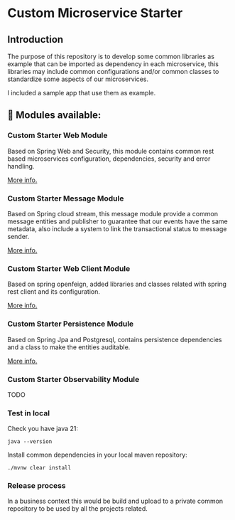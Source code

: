 # Custom Microservice Starter

## Introduction
The purpose of this repository is to develop some common libraries as example that can be imported as dependency in each microservice,
this libraries may include common configurations and/or common classes to standardize some aspects of our microservices.

I included a sample app that use them as example.

## :floppy_disk: Modules available:

### **Custom Starter Web Module**

Based on Spring Web and Security, this module contains common rest based microservices configuration, dependencies, security and error handling.

[More info.](spring-boot-custom-starter-web/README.md)

### **Custom Starter Message Module**

Based on Spring cloud stream, this message module provide a common message entities and publisher
to guarantee that our events have the same metadata, also include a system to link the transactional status to message sender.

[More info.](spring-boot-custom-starter-message/README.md)

### **Custom Starter Web Client Module**

Based on spring openfeign, added libraries and classes related with spring rest client and its configuration.

[More info.](spring-boot-custom-starter-web-client/README.md)

### **Custom Starter Persistence Module**

Based on Spring Jpa and Postgresql, contains persistence dependencies and a class to make the entities auditable.

[More info.](spring-boot-custom-starter-persistence/README.md)

### **Custom Starter Observability Module**

TODO

### Test in local

Check you have java 21:
```shell
java --version
```

Install common dependencies in your local maven repository:
```shell
./mvnw clear install
```


### Release process

In a business context this would be build and upload to a private common repository to be used by all the projects related.